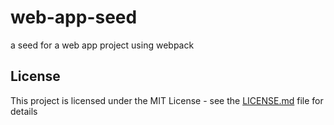 # web-app-seed
a seed for a web app project using webpack 

## License
This project is licensed under the MIT License - see the [LICENSE.md](LICENSE) file for details
